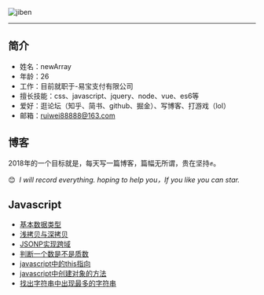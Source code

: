 ![jiben](https://github.com/weirui88888/blog/blob/master/images/_uqDYFkrmLM.jpg)

---
## 简介

- 姓名：newArray
- 年龄：26
- 工作：目前就职于-易宝支付有限公司
- 擅长技能：css、javascript、jquery、node、vue、es6等
- 爱好：逛论坛（知乎、简书、github、掘金）、写博客、打游戏（lol）
- 邮箱：ruiwei88888@163.com

## 博客

2018年的一个目标就是，每天写一篇博客，篇幅无所谓，贵在坚持✊。

😊  *I will record everything. hoping to help you，If you like you can star.*

## **Javascript**

- [基本数据类型](https://github.com/weirui88888/blog/issues/1)
- [浅拷贝与深拷贝](https://github.com/weirui88888/blog/issues/2)
- [JSONP实现跨域](https://github.com/weirui88888/blog/issues/3)
- [判断一个数是不是质数](https://github.com/weirui88888/blog/issues/4)
- [javascript中的this指向](https://github.com/weirui88888/blog/issues/5)
- [javascript中创建对象的方法](https://github.com/weirui88888/blog/issues/6)
- [找出字符串中出现最多的字符串](https://github.com/weirui88888/blog/issues/7)
